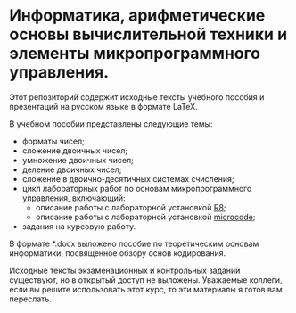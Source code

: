# Информатика, арифметические основы вычислительной техники и элементы микропрограммного управления.

Этот репозиторий содержит исходные тексты учебного пособия и презентаций на русском языке в формате LaTeX.

В учебном пособии представлены следующие темы:
* форматы чисел;
* сложение двоичных чисел;
* умножение двоичных чисел;
* деление двоичных чисел;
* сложение в двоично-десятичных системах счисления;
* цикл лабораторных работ по основам микропрограммного управления, включающий:
  * описание работы с лабораторной установкой [R8](https://github.com/mmshihov/r8);
  * описание работы с лабораторной установкой [microcode](https://github.com/mmshihov/microcode);
* задания на курсовую работу.

В формате \*.docx выложено пособие по теоретическим основам информатики, посвященное обзору основ кодирования.

Исходные тексты экзаменационных и контрольных заданий существуют, но в открытый доступ не выложены. Уважаемые коллеги, если вы решите использовать этот курс, то эти материалы я готов вам переслать.
